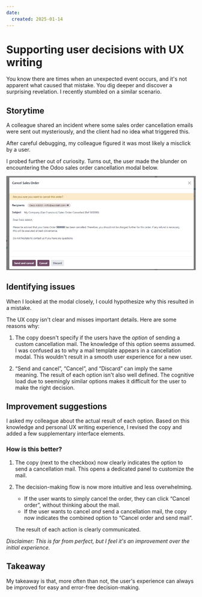 ```yaml
---
date:
  created: 2025-01-14
---
```


# **Supporting user decisions with UX writing**

You know there are times when an unexpected event occurs, and it's not apparent what caused that mistake. You dig deeper and discover a surprising revelation. I recently stumbled on a similar scenario. 

<!-- more -->

## **Storytime** 

A colleague shared an incident where some sales order cancellation emails were sent out mysteriously, and the client had no idea what triggered this.

After careful debugging, my colleague figured it was most likely a misclick by a user.

I probed further out of curiosity. Turns out, the user made the blunder on encountering the Odoo sales order cancellation modal below.

![Odoo sales order cancellation modal](img/cancel-order-original.png)

## **Identifying issues**

When I looked at the modal closely, I could hypothesize why this resulted in a mistake.

The UX copy isn't clear and misses important details. Here are some reasons why:

1. The copy doesn't specify if the users have the *option* of sending a custom cancellation mail. The knowledge of this option seems assumed. I was confused as to why a mail template appears in a cancellation modal. This wouldn't result in a smooth user experience for a new user. 

2. “Send and cancel”, “Cancel”, and “Discard” can imply the same meaning. The result of each option isn't also well defined. The cognitive load due to seemingly similar options makes it difficult for the user to make the right decision.

## **Improvement suggestions**

I asked my colleague about the actual result of each option. Based on this knowledge and personal UX writing experience, I revised the copy and added a few supplementary interface elements.

### **How is this better?**

1. The copy (next to the checkbox) now clearly indicates the option to send a cancellation mail. This opens a dedicated panel to customize the mail.

2. The decision-making flow is now more intuitive and less overwhelming.
    * If the user wants to simply cancel the order, they can click “Cancel order”, without thinking about the mail.
    * If the user wants to cancel *and* send a cancellation mail, the copy now indicates the combined option to “Cancel order and send mail”.
    
    The result of each action is clearly communicated.

*Disclaimer: This is far from perfect, but I feel it's an improvement over the initial experience.*

## **Takeaway** 

My takeaway is that, more often than not, the user's experience can always be improved for easy and error-free decision-making.
